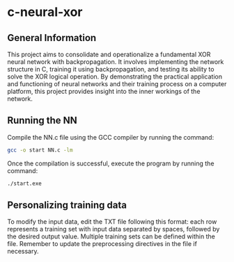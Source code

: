 # c-neural-xor

## General Information

This project aims to consolidate and operationalize a fundamental XOR neural network with backpropagation. It involves implementing the network structure in C, training it using backpropagation, and testing its ability to solve the XOR logical operation. By demonstrating the practical application and functioning of neural networks and their training process on a computer platform, this project provides insight into the inner workings of the network.

## Running the NN

Compile the NN.c file using the GCC compiler by running the command:

```bash
gcc -o start NN.c -lm
```

Once the compilation is successful, execute the program by running the command: 

```bash
./start.exe
```

## Personalizing training data

To modify the input data, edit the TXT file following this format: each row represents a training set with input data separated by spaces, followed by the desired output value. Multiple training sets can be defined within the file. Remember to update the preprocessing directives in the file if necessary.
